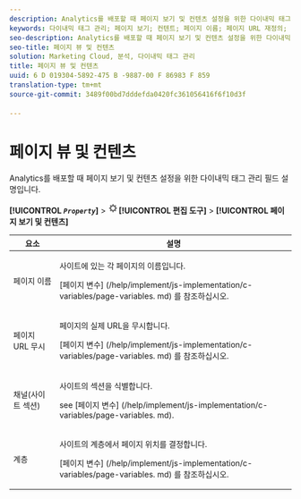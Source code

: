 ```yaml
---
description: Analytics를 배포할 때 페이지 보기 및 컨텐츠 설정을 위한 다이내믹 태그 관리 필드 설명입니다.
keywords: 다이내믹 태그 관리; 페이지 보기; 컨텐트; 페이지 이름; 페이지 URL 재정의; channel; 사이트 섹션; 계층 구조
seo-description: Analytics를 배포할 때 페이지 보기 및 컨텐츠 설정을 위한 다이내믹 태그 관리 필드 설명입니다.
seo-title: 페이지 뷰 및 컨텐츠
solution: Marketing Cloud, 분석, 다이내믹 태그 관리
title: 페이지 뷰 및 컨텐츠
uuid: 6 D 019304-5892-475 B -9887-00 F 86983 F 859
translation-type: tm+mt
source-git-commit: 3489f00bd7dddefda0420fc361056416f6f10d3f

---
```



# 페이지 뷰 및 컨텐츠

Analytics를 배포할 때 페이지 보기 및 컨텐츠 설정을 위한 다이내믹 태그 관리 필드 설명입니다.

**[!UICONTROL *`Property`*]** &gt; ![](assets/settings_gear.png)**[!UICONTROL 편집 도구]** &gt; **[!UICONTROL 페이지 보기 및 컨텐츠]**

<table id="table_654149A8A66B404BBF9BAF8EC67F5F8F"> 
 <thead> 
  <tr> 
   <th colname="col1" class="entry"> 요소 </th> 
   <th colname="col2" class="entry"> 설명 </th> 
  </tr> 
 </thead>
 <tbody> 
  <tr> 
   <td colname="col1"> 페이지 이름 </td> 
   <td colname="col2"> <p>사이트에 있는 각 페이지의 이름입니다. </p> <p>[페이지 변수] (/help/implement/js-implementation/c-variables/page-variables. md) 를 참조하십시오. </p> </td> 
  </tr> 
  <tr> 
   <td colname="col1"> 페이지 URL 무시 </td> 
   <td colname="col2"> <p> 페이지의 실제 URL을 무시합니다. </p> <p>[페이지 변수] (/help/implement/js-implementation/c-variables/page-variables. md) 를 참조하십시오. </p> </td> 
  </tr> 
  <tr> 
   <td colname="col1"> 채널(사이트 섹션) </td> 
   <td colname="col2"> <p>사이트의 섹션을 식별합니다.  </p> <p>see [페이지 변수] (/help/implement/js-implementation/c-variables/page-variables. md). </p> </td> 
  </tr> 
  <tr> 
   <td colname="col1"> 계층 </td> 
   <td colname="col2"> <p>사이트의 계층에서 페이지 위치를 결정합니다.  </p> <p>[페이지 변수] (/help/implement/js-implementation/c-variables/page-variables. md) 를 참조하십시오. </p> </td> 
  </tr> 
 </tbody> 
</table>

